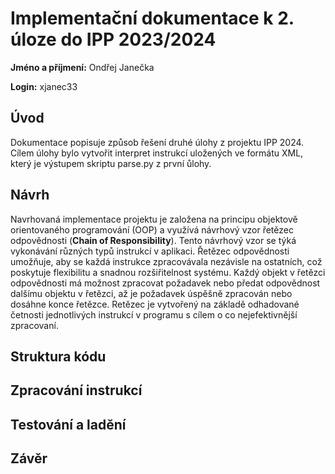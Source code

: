 # Implementační dokumentace k 2. úloze do IPP 2023/2024

**Jméno a příjmení:** Ondřej Janečka

**Login:** xjanec33

## Úvod

Dokumentace popisuje způsob řešení druhé úlohy z projektu IPP 2024. Cílem úlohy bylo vytvořit interpret instrukcí uložených ve formátu XML, který je výstupem skriptu parse.py z první ůlohy.

## Návrh

Navrhovaná implementace projektu je založena na principu objektově orientovaného programování (OOP) a využívá návrhový vzor řetězec odpovědnosti (**Chain of Responsibility**). Tento návrhový vzor se týká vykonávání různých typů instrukcí v aplikaci. Řetězec odpovědnosti umožňuje, aby se každá instrukce zpracovávala nezávisle na ostatních, což poskytuje flexibilitu a snadnou rozšiřitelnost systému. Každý objekt v řetězci odpovědnosti má možnost zpracovat požadavek nebo předat odpovědnost dalšímu objektu v řetězci, až je požadavek úspěšně zpracován nebo dosáhne konce řetězce. Retězec je vytvořený na základě odhadované četnosti jednotlivých instrukcí v programu s cílem o co nejefektivnější zpracovaní.

## Struktura kódu



## Zpracování instrukcí



## Testování a ladění



## Závěr


